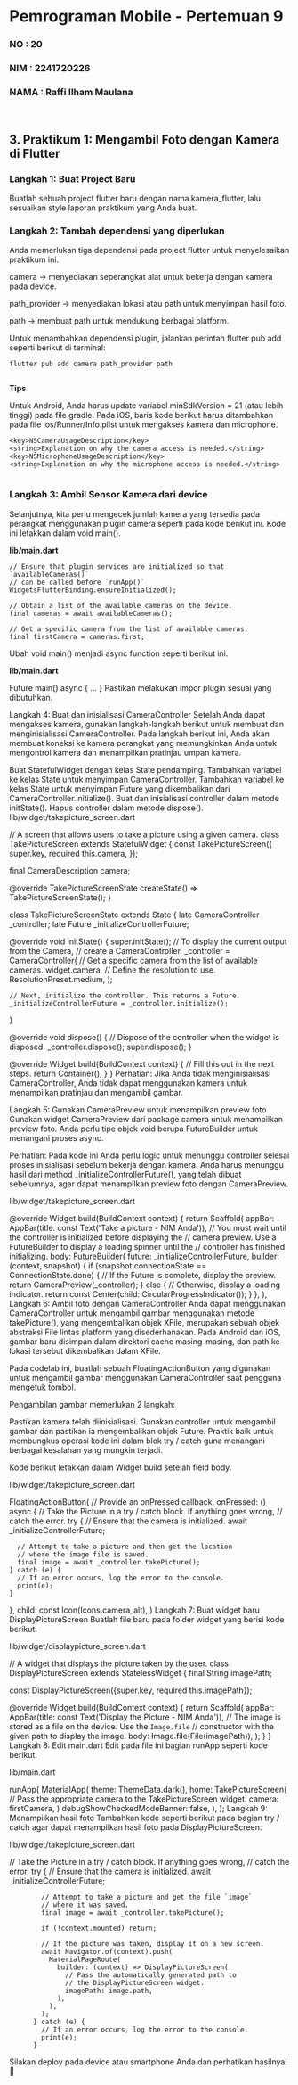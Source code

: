 # **Pemrograman Mobile - Pertemuan 9**
### NO : 20
### NIM : 2241720226
### NAMA : Raffi Ilham Maulana

<br>

## **3. Praktikum 1: Mengambil Foto dengan Kamera di Flutter**

### Langkah 1: Buat Project Baru
Buatlah sebuah project flutter baru dengan nama kamera_flutter, lalu sesuaikan style laporan praktikum yang Anda buat.
<img src=" ">

### Langkah 2: Tambah dependensi yang diperlukan
Anda memerlukan tiga dependensi pada project flutter untuk menyelesaikan praktikum ini.

camera → menyediakan seperangkat alat untuk bekerja dengan kamera pada device.

path_provider → menyediakan lokasi atau path untuk menyimpan hasil foto.

path → membuat path untuk mendukung berbagai platform.


Untuk menambahkan dependensi plugin, jalankan perintah flutter pub add seperti berikut di terminal:
```
flutter pub add camera path_provider path
```

<img src=" ">

**Tips**

Untuk Android, Anda harus update variabel minSdkVersion = 21 (atau lebih tinggi) pada file gradle.
Pada iOS, baris kode berikut harus ditambahkan pada file ios/Runner/Info.plist untuk mengakses kamera dan microphone.

```
<key>NSCameraUsageDescription</key>
<string>Explanation on why the camera access is needed.</string>
<key>NSMicrophoneUsageDescription</key>
<string>Explanation on why the microphone access is needed.</string>
```

<img src=" ">

### **Langkah 3: Ambil Sensor Kamera dari device**
Selanjutnya, kita perlu mengecek jumlah kamera yang tersedia pada perangkat menggunakan plugin camera seperti pada kode berikut ini. Kode ini letakkan dalam void main().

**lib/main.dart**
```
// Ensure that plugin services are initialized so that `availableCameras()`
// can be called before `runApp()`
WidgetsFlutterBinding.ensureInitialized();

// Obtain a list of the available cameras on the device.
final cameras = await availableCameras();

// Get a specific camera from the list of available cameras.
final firstCamera = cameras.first;
```

Ubah void main() menjadi async function seperti berikut ini.

**lib/main.dart**

Future<void> main() async {
  ...
}
Pastikan melakukan impor plugin sesuai yang dibutuhkan.

Langkah 4: Buat dan inisialisasi CameraController
Setelah Anda dapat mengakses kamera, gunakan langkah-langkah berikut untuk membuat dan menginisialisasi CameraController. Pada langkah berikut ini, Anda akan membuat koneksi ke kamera perangkat yang memungkinkan Anda untuk mengontrol kamera dan menampilkan pratinjau umpan kamera.

Buat StatefulWidget dengan kelas State pendamping.
Tambahkan variabel ke kelas State untuk menyimpan CameraController.
Tambahkan variabel ke kelas State untuk menyimpan Future yang dikembalikan dari CameraController.initialize().
Buat dan inisialisasi controller dalam metode initState().
Hapus controller dalam metode dispose().
lib/widget/takepicture_screen.dart

// A screen that allows users to take a picture using a given camera.
class TakePictureScreen extends StatefulWidget {
  const TakePictureScreen({
    super.key,
    required this.camera,
  });

  final CameraDescription camera;

  @override
  TakePictureScreenState createState() => TakePictureScreenState();
}

class TakePictureScreenState extends State<TakePictureScreen> {
  late CameraController _controller;
  late Future<void> _initializeControllerFuture;

  @override
  void initState() {
    super.initState();
    // To display the current output from the Camera,
    // create a CameraController.
    _controller = CameraController(
      // Get a specific camera from the list of available cameras.
      widget.camera,
      // Define the resolution to use.
      ResolutionPreset.medium,
    );

    // Next, initialize the controller. This returns a Future.
    _initializeControllerFuture = _controller.initialize();
  }

  @override
  void dispose() {
    // Dispose of the controller when the widget is disposed.
    _controller.dispose();
    super.dispose();
  }

  @override
  Widget build(BuildContext context) {
    // Fill this out in the next steps.
    return Container();
  }
}
Perhatian: Jika Anda tidak menginisialisasi CameraController, Anda tidak dapat menggunakan kamera untuk menampilkan pratinjau dan mengambil gambar.

Langkah 5: Gunakan CameraPreview untuk menampilkan preview foto
Gunakan widget CameraPreview dari package camera untuk menampilkan preview foto. Anda perlu tipe objek void berupa FutureBuilder untuk menangani proses async.

Perhatian: Pada kode ini Anda perlu logic untuk menunggu controller selesai proses inisialisasi sebelum bekerja dengan kamera. Anda harus menunggu hasil dari method _initializeControllerFuture(), yang telah dibuat sebelumnya, agar dapat menampilkan preview foto dengan CameraPreview.

lib/widget/takepicture_screen.dart

@override
  Widget build(BuildContext context) {
    return Scaffold(
      appBar: AppBar(title: const Text('Take a picture - NIM Anda')),
      // You must wait until the controller is initialized before displaying the
      // camera preview. Use a FutureBuilder to display a loading spinner until the
      // controller has finished initializing.
      body: FutureBuilder<void>(
        future: _initializeControllerFuture,
        builder: (context, snapshot) {
          if (snapshot.connectionState == ConnectionState.done) {
            // If the Future is complete, display the preview.
            return CameraPreview(_controller);
          } else {
            // Otherwise, display a loading indicator.
            return const Center(child: CircularProgressIndicator());
          }
        },
      ),
Langkah 6: Ambil foto dengan CameraController
Anda dapat menggunakan CameraController untuk mengambil gambar menggunakan metode takePicture(), yang mengembalikan objek XFile, merupakan sebuah objek abstraksi File lintas platform yang disederhanakan. Pada Android dan iOS, gambar baru disimpan dalam direktori cache masing-masing, dan path ke lokasi tersebut dikembalikan dalam XFile.

Pada codelab ini, buatlah sebuah FloatingActionButton yang digunakan untuk mengambil gambar menggunakan CameraController saat pengguna mengetuk tombol.

Pengambilan gambar memerlukan 2 langkah:

Pastikan kamera telah diinisialisasi.
Gunakan controller untuk mengambil gambar dan pastikan ia mengembalikan objek Future.
Praktik baik untuk membungkus operasi kode ini dalam blok try / catch guna menangani berbagai kesalahan yang mungkin terjadi.

Kode berikut letakkan dalam Widget build setelah field body.

lib/widget/takepicture_screen.dart

FloatingActionButton(
  // Provide an onPressed callback.
  onPressed: () async {
    // Take the Picture in a try / catch block. If anything goes wrong,
    // catch the error.
    try {
      // Ensure that the camera is initialized.
      await _initializeControllerFuture;

      // Attempt to take a picture and then get the location
      // where the image file is saved.
      final image = await _controller.takePicture();
    } catch (e) {
      // If an error occurs, log the error to the console.
      print(e);
    }
  },
  child: const Icon(Icons.camera_alt),
)
Langkah 7: Buat widget baru DisplayPictureScreen
Buatlah file baru pada folder widget yang berisi kode berikut.

lib/widget/displaypicture_screen.dart

// A widget that displays the picture taken by the user.
class DisplayPictureScreen extends StatelessWidget {
  final String imagePath;

  const DisplayPictureScreen({super.key, required this.imagePath});

  @override
  Widget build(BuildContext context) {
    return Scaffold(
      appBar: AppBar(title: const Text('Display the Picture - NIM Anda')),
      // The image is stored as a file on the device. Use the `Image.file`
      // constructor with the given path to display the image.
      body: Image.file(File(imagePath)),
    );
  }
}
Langkah 8: Edit main.dart
Edit pada file ini bagian runApp seperti kode berikut.

lib/main.dart

runApp(
    MaterialApp(
      theme: ThemeData.dark(),
      home: TakePictureScreen(
        // Pass the appropriate camera to the TakePictureScreen widget.
        camera: firstCamera,
      )
      debugShowCheckedModeBanner: false,
    ),
  );
Langkah 9: Menampilkan hasil foto
Tambahkan kode seperti berikut pada bagian try / catch agar dapat menampilkan hasil foto pada DisplayPictureScreen.

lib/widget/takepicture_screen.dart

// Take the Picture in a try / catch block. If anything goes wrong,
          // catch the error.
          try {
            // Ensure that the camera is initialized.
            await _initializeControllerFuture;

            // Attempt to take a picture and get the file `image`
            // where it was saved.
            final image = await _controller.takePicture();

            if (!context.mounted) return;

            // If the picture was taken, display it on a new screen.
            await Navigator.of(context).push(
              MaterialPageRoute(
                builder: (context) => DisplayPictureScreen(
                  // Pass the automatically generated path to
                  // the DisplayPictureScreen widget.
                  imagePath: image.path,
                ),
              ),
            );
          } catch (e) {
            // If an error occurs, log the error to the console.
            print(e);
          }
Silakan deploy pada device atau smartphone Anda dan perhatikan hasilnya! 🙂